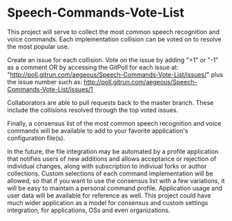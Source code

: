 # Speech-Commands-Vote-List

This project will serve to collect the most common speech recognition and voice commands. Each implementation collision can be voted on to resolve the most popular use.

Create an issue for each collision.
Vote on the issue by adding "+1" or "-1" as a comment OR by accessing the GitPoll for each issue at:
"http://poll.gitrun.com/aegeous/Speech-Commands-Vote-List/issues/" plus the issue number such as:
http://poll.gitrun.com/aegeous/Speech-Commands-Vote-List/issues/1

Collaborators are able to pull requests back to the master branch. These include the collisions resolved through the top voted issues.

Finally, a consensus list of the most common speech recognition and voice commands will be available to add to your favorite application's configuration file(s). 

In the future, the file integration may be automated by a profile application that notifies users of new additions and allows acceptance or rejection of individual changes, along with subscription to indiviual forks or author collections. Custom selections of each command implementation will be allowed, so that if you want to use the consensus list with a few variations, it will be easy to maintain a personal command profile. Application usage and user data will be available for reference as well. This project could have much wider application as a model for consensus and custom settings integration, for applications, OSs and even organizations.
